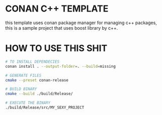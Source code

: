 # CONAN C++ TEMPLATE
this template uses conan package manager for managing c++
packages, this is a sample project that uses boost library
by c++.

# HOW TO USE THIS SHIT
```bash
# TO INSTALL DEPENDECIES
conan install . --output-folder=. --build=missing

# GENERATE FILES
cmake --preset conan-release

# BUILD BINARY
cmake --build ./build/Release/

# EXECUTE THE BINARY
./build/Release/src/MY_SEXY_PROJECT
```
